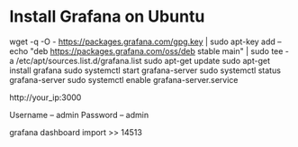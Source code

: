Install Grafana on Ubuntu
===================================
wget -q -O - https://packages.grafana.com/gpg.key | sudo apt-key add –
echo "deb https://packages.grafana.com/oss/deb stable main" | sudo tee -a /etc/apt/sources.list.d/grafana.list
sudo apt-get update
sudo apt-get install grafana
sudo systemctl start grafana-server
sudo systemctl status grafana-server
sudo systemctl enable grafana-server.service

http://your_ip:3000

Username – admin
Password – admin


grafana dashboard import >> 14513













